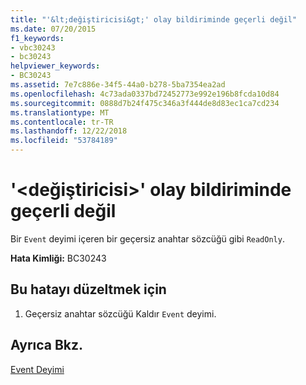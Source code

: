 ```yaml
---
title: "'&lt;değiştiricisi&gt;' olay bildiriminde geçerli değil"
ms.date: 07/20/2015
f1_keywords:
- vbc30243
- bc30243
helpviewer_keywords:
- BC30243
ms.assetid: 7e7c886e-34f5-44a0-b278-5ba7354ea2ad
ms.openlocfilehash: 4c73ada0337bd72452773e992e196b8fcda10d84
ms.sourcegitcommit: 0888d7b24f475c346a3f444de8d83ec1ca7cd234
ms.translationtype: MT
ms.contentlocale: tr-TR
ms.lasthandoff: 12/22/2018
ms.locfileid: "53784189"
---
```

# <a name="ltmodifiergt-is-not-valid-on-an-event-declaration"></a>'&lt;değiştiricisi&gt;' olay bildiriminde geçerli değil
Bir `Event` deyimi içeren bir geçersiz anahtar sözcüğü gibi `ReadOnly`.  
  
 **Hata Kimliği:** BC30243  
  
## <a name="to-correct-this-error"></a>Bu hatayı düzeltmek için  
  
1.  Geçersiz anahtar sözcüğü Kaldır `Event` deyimi.  
  
## <a name="see-also"></a>Ayrıca Bkz.  
 [Event Deyimi](../../visual-basic/language-reference/statements/event-statement.md)
